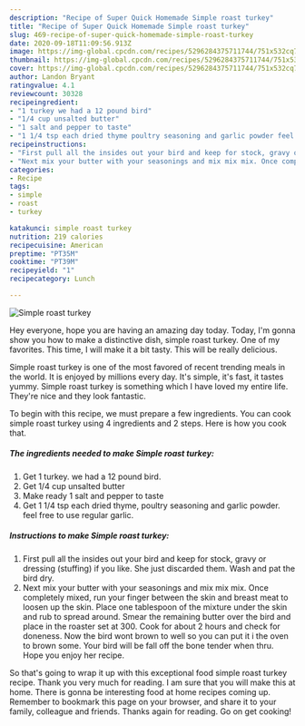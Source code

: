 ```yaml
---
description: "Recipe of Super Quick Homemade Simple roast turkey"
title: "Recipe of Super Quick Homemade Simple roast turkey"
slug: 469-recipe-of-super-quick-homemade-simple-roast-turkey
date: 2020-09-18T11:09:56.913Z
image: https://img-global.cpcdn.com/recipes/5296284375711744/751x532cq70/simple-roast-turkey-recipe-main-photo.jpg
thumbnail: https://img-global.cpcdn.com/recipes/5296284375711744/751x532cq70/simple-roast-turkey-recipe-main-photo.jpg
cover: https://img-global.cpcdn.com/recipes/5296284375711744/751x532cq70/simple-roast-turkey-recipe-main-photo.jpg
author: Landon Bryant
ratingvalue: 4.1
reviewcount: 30328
recipeingredient:
- "1 turkey we had a 12 pound bird"
- "1/4 cup unsalted butter"
- "1 salt and pepper to taste"
- "1 1/4 tsp each dried thyme poultry seasoning and garlic powder feel free to use regular garlic"
recipeinstructions:
- "First pull all the insides out your bird and keep for stock, gravy or dressing (stuffing) if you like. She just discarded them. Wash and pat the bird dry."
- "Next mix your butter with your seasonings and mix mix mix. Once completely mixed, run your finger between the skin and breast meat to loosen up the skin. Place one tablespoon of the mixture under the skin and rub to spread around. Smear the remaining butter over the bird and place in the roaster set at 300. Cook for about 2 hours and check for doneness. Now the bird wont brown to well so you can put it i the oven to brown some. Your bird will be fall off the bone tender when thru. Hope you enjoy her recipe."
categories:
- Recipe
tags:
- simple
- roast
- turkey

katakunci: simple roast turkey 
nutrition: 219 calories
recipecuisine: American
preptime: "PT35M"
cooktime: "PT39M"
recipeyield: "1"
recipecategory: Lunch

---
```



![Simple roast turkey](https://img-global.cpcdn.com/recipes/5296284375711744/751x532cq70/simple-roast-turkey-recipe-main-photo.jpg)

Hey everyone, hope you are having an amazing day today. Today, I'm gonna show you how to make a distinctive dish, simple roast turkey. One of my favorites. This time, I will make it a bit tasty. This will be really delicious.

Simple roast turkey is one of the most favored of recent trending meals in the world. It is enjoyed by millions every day. It's simple, it's fast, it tastes yummy. Simple roast turkey is something which I have loved my entire life. They're nice and they look fantastic.




To begin with this recipe, we must prepare a few ingredients. You can cook simple roast turkey using 4 ingredients and 2 steps. Here is how you cook that.

<!--inarticleads1-->

##### The ingredients needed to make Simple roast turkey:

1. Get 1 turkey. we had a 12 pound bird.
1. Get 1/4 cup unsalted butter
1. Make ready 1 salt and pepper to taste
1. Get 1 1/4 tsp each dried thyme, poultry seasoning and garlic powder. feel free to use regular garlic.




<!--inarticleads2-->

##### Instructions to make Simple roast turkey:

1. First pull all the insides out your bird and keep for stock, gravy or dressing (stuffing) if you like. She just discarded them. Wash and pat the bird dry.
1. Next mix your butter with your seasonings and mix mix mix. Once completely mixed, run your finger between the skin and breast meat to loosen up the skin. Place one tablespoon of the mixture under the skin and rub to spread around. Smear the remaining butter over the bird and place in the roaster set at 300. Cook for about 2 hours and check for doneness. Now the bird wont brown to well so you can put it i the oven to brown some. Your bird will be fall off the bone tender when thru. Hope you enjoy her recipe.




So that's going to wrap it up with this exceptional food simple roast turkey recipe. Thank you very much for reading. I am sure that you will make this at home. There is gonna be interesting food at home recipes coming up. Remember to bookmark this page on your browser, and share it to your family, colleague and friends. Thanks again for reading. Go on get cooking!
